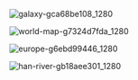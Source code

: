 


![galaxy-gca68be108_1280](https://github.com/jasminherb/jasminherb.github.io/assets/133365586/6cf5cf68-faa6-4c25-b677-463056de7edd)


![world-map-g7324d7fda_1280](https://github.com/jasminherb/jasminherb.github.io/assets/133365586/03ee0596-faf4-492c-a97b-0d8bb3d7a911)


![europe-g6ebd99446_1280](https://github.com/jasminherb/jasminherb.github.io/assets/133365586/6f06fdca-0a32-4d25-a2fb-1ca15b96f885)


![han-river-gb18aee301_1280](https://github.com/jasminherb/jasminherb.github.io/assets/133365586/4fd35498-702e-41a5-b5c1-0abb2aae61a3)

